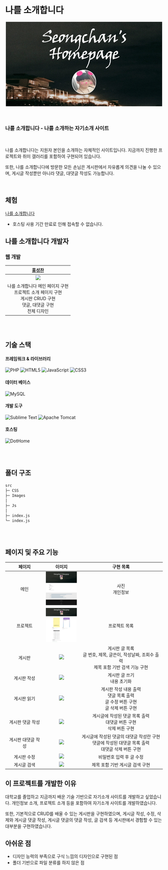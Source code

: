 # 나를 소개합니다

<p align="center">
  <img
  src="https://github.com/Hschan2/ToyProject/blob/master/INTRODUCE_PAGE_PHP/images/project/banner.png?raw=true"
  width="500" />
</p>

<br/>

### **나를 소개합니다** - 나를 소개하는 자기소개 사이트

<br/>

나를 소개합니다는 지원자 본인을 소개하는 자체적인 사이트입니다. 지금까지 진행한 프로젝트와 취미 갤러리를 포함하여 구현되어 있습니다.   

또한, 나를 소개합니다에 방문한 모든 손님은 게시판에서 자유롭게 의견을 나눌 수 있으며, 게시글 작성뿐만 아니라 댓글, 대댓글 작성도 가능합니다.   

<br/>

## 체험
[나를 소개합니다]()
* 호스팅 사용 기간 만료로 인해 접속할 수 없습니다.   

## 나를 소개합니다 개발자

### 웹 개발
| [홍성찬](https://github.com/Hschan2) |
| :---: |
| ![](https://avatars.githubusercontent.com/u/39434913?v=4) |
| 나를 소개합니다 메인 페이지 구현 <br/> 프로젝트 소개 페이지 구현 <br/> 게시판 CRUD 구현 <br/> 댓글, 대댓글 구현 <br/> 전체 디자인 |

<br/>
<br/>

## 기술 스택

#### 프레임워크 & 라이브러리
![PHP](https://img.shields.io/badge/php-%23777BB4.svg?style=for-the-badge&logo=php&logoColor=white)
![HTML5](https://img.shields.io/badge/html5-%23E34F26.svg?style=for-the-badge&logo=html5&logoColor=white)
![JavaScript](https://img.shields.io/badge/javascript-%23323330.svg?style=for-the-badge&logo=javascript&logoColor=%23F7DF1E)
![CSS3](https://img.shields.io/badge/css3-%231572B6.svg?style=for-the-badge&logo=css3&logoColor=white)

#### 데이터 베이스
![MySQL](https://img.shields.io/badge/mysql-%2300f.svg?style=for-the-badge&logo=mysql&logoColor=white)

#### 개발 도구
![Sublime Text](https://img.shields.io/badge/sublime_text-%23575757.svg?style=for-the-badge&logo=sublime-text&logoColor=important)
![Apache Tomcat](https://img.shields.io/badge/apache%20tomcat-%23F8DC75.svg?style=for-the-badge&logo=apache-tomcat&logoColor=black)

#### 호스팅
![DotHome](https://img.shields.io/badge/DotHome-000000?style=flat-square&logo=DotHome&logoColor=white)

<br/>
<br/>

## 폴더 구조
```
src
├─ CSS
├─ Images
│
├─ Js
│
├─ index.js
└─ index.js
```

<br/>
<br/>

## 페이지 및 주요 기능
|페이지|이미지|구현 목록|
|:---:|:---:|:---:|
|메인|<img src="https://github.com/Hschan2/ToyProject/blob/master/INTRODUCE_PAGE_PHP/images/project/main.PNG?raw=true" width="100" />|사진 <br/> 개인정보|
|프로젝트|<img src="https://github.com/Hschan2/ToyProject/blob/master/INTRODUCE_PAGE_PHP/images/project/project.PNG?raw=true" width="100" />|프로젝트 목록|
|게시판|<img src="https://user-images.githubusercontent.com/39434913/89525430-29800e80-d821-11ea-99f6-8ef872a1d47d.PNG" width="100" />|게시판 글 목록 <br/> 글 번호, 제목, 글쓴이, 작성날짜, 조회수 출력 <br/> 제목 포함 기반 검색 기능 구현|
|게시판 작성|<img src="https://user-images.githubusercontent.com/39434913/89525435-2b49d200-d821-11ea-8ead-dd436fb8bee6.PNG" width="100" />|게시판 글 쓰기 <br/> 내용 초기화|
|게시판 읽기|<img src="https://user-images.githubusercontent.com/39434913/89525435-2b49d200-d821-11ea-8ead-dd436fb8bee6.PNG" width="100" />|게시판 작성 내용 출력 <br/> 댓글 목록 출력 <br/> 글 수정 버튼 구현 <br/> 글 삭제 버튼 구현|
|게시판 댓글 작성|<img src="https://user-images.githubusercontent.com/39434913/89525444-2dac2c00-d821-11ea-949b-889fe8f563c1.PNG" width="100" />|게시글에 작성된 댓글 목록 출력 <br/> 대댓글 버튼 구현 <br/> 삭제 버튼 구현|
|게시판 대댓글 작성|<img src="https://user-images.githubusercontent.com/39434913/89525446-2e44c280-d821-11ea-8a32-3641d7e7e9a2.PNG" width="100" />|게시글에 작성된 댓글의 대댓글 작성란 구현 <br/> 댓글에 작성된 대댓글 목록 출력 <br/> 대댓글 삭제 버튼 구현|
|게시판 수정|<img src="https://user-images.githubusercontent.com/39434913/89525450-2edd5900-d821-11ea-9173-ffd19aeb3168.PNG" width="100" />|비밀번호 입력 후 글 수정|
|게시글 검색|<img src="https://user-images.githubusercontent.com/39434913/89525459-31d84980-d821-11ea-8a69-03697664e05c.PNG" width="100" />|제목 포함 기반 게시글 검색 구현|

## 이 프로젝트를 개발한 이유
대학교를 졸업하고 지금까지 배운 기술 기반으로 자기소개 사이트를 개발하고 싶었습니다. 개인정보 소개, 프로젝트 소개 등을 포함하여 자기소개 사이트를 개발하였습니다.   

또한, 기본적으로 CRUD를 배울 수 있는 게시판을 구현하였으며, 게시글 작성, 수정, 삭제와 게시글 댓글 작성, 게시글 댓글의 댓글 작성, 글 검색 등 게시판에서 경험할 수 있는 대부분을 구현하였습니다.   

## 아쉬운 점
* 디자인 능력의 부족으로 구식 느낌의 디자인으로 구현된 점
* 폴더 기반으로 파일 분류를 하지 않은 점